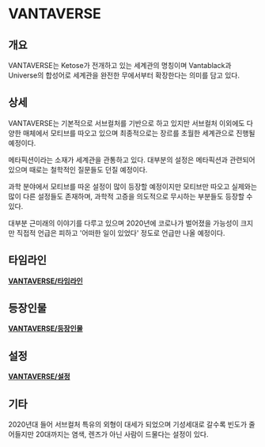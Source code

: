 # VANTAVERSE
## 개요
VANTAVERSE는 Ketose가 전개하고 있는 세계관의 명칭이며 Vantablack과 Universe의 합성어로 세계관을 완전한 무에서부터 확장한다는 의미를 담고 있다.

## 상세
VANTAVERSE는 기본적으로 서브컬처를 기반으로 하고 있지만 서브컬처 이외에도 다양한 매체에서 모티브를 따오고 있으며 최종적으로는 장르를 초월한 세계관으로 진행될 예정이다.

메타픽션이라는 소재가 세계관을 관통하고 있다. 대부분의 설정은 메타픽션과 관련되어 있으며 때로는 철학적인 질문들도 던질 예정이다.

과학 분야에서 모티브를 따온 설정이 많이 등장할 예정이지만 모티브만 따오고 실제와는 많이 다른 설정들도 존재하며, 과학적 고증을 의도적으로 무시하는 부분들도 등장할 수 있다.

대부분 근미래의 이야기를 다루고 있으며 2020년에 코로나가 벌어졌을 가능성이 크지만 직접적 언급은 피하고 '어떠한 일이 있었다' 정도로 언급만 나올 예정이다.

## 타임라인
**[VANTAVERSE/타임라인](TIMELINE.md)**

## 등장인물
**[VANTAVERSE/등장인물](CHAR.md)**

## 설정
**[VANTAVERSE/설정](SETTINGS.md)**

## 기타
2020년대 들어 서브컬처 특유의 외형이 대세가 되었으며 기성세대로 갈수록 빈도가 줄어들지만 20대까지는 염색, 렌즈가 아닌 사람이 드물다는 설정이 있다.
